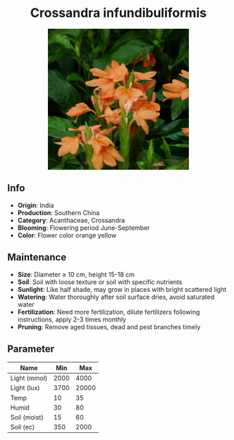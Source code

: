 <h1 align='center'>Crossandra infundibuliformis</h1>
<p align="center">
    <img 
        align='center'
        width='320'
        src="../images/crossandra infundibuliformis.png" 
        alt='Crossandra infundibuliformis' />
</p>

## Info

 - **Origin**: India
 - **Production**: Southern China
 - **Category**: Acanthaceae, Crossandra
 - **Blooming**: Flowering period June-September
 - **Color**: Flower color orange yellow

## Maintenance

 - **Size**: Diameter ≥ 10 cm, height 15-18 cm
 - **Soil**: Soil with loose texture or soil with specific nutrients
 - **Sunlight**: Like half shade, may grow in places with bright scattered light
 - **Watering**: Water thoroughly after soil surface dries, avoid saturated water
 - **Fertilization**: Need more fertilization, dilute fertilizers following instructions, apply 2-3 times monthly
 - **Pruning**: Remove aged tissues, dead and pest branches timely

## Parameter

| Name         | Min  | Max   |
|--------------|------|-------|
| Light (mmol) | 2000 | 4000  |
| Light (lux)  | 3700 | 20000 |
| Temp         | 10    | 35    |
| Humid        | 30   | 80    |
| Soil (moist) | 15   | 60    |
| Soil (ec)    | 350  | 2000  |